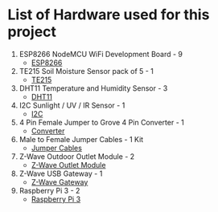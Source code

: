 # List of Hardware used for this project

1. ESP8266 NodeMCU WiFi Development Board - 9
   * [ESP8266](https://www.amazon.com/dp/B010N1SPRK/ref=as_li_ss_tl?tag=brau01-20&_encoding=UTF8&colid=2M54E793X476R&coliid=I38IGJL987EXL5&linkCode=ll1&linkId=80241ab9a7556373f72c1983f7013729&th=1)
2. TE215 Soil Moisture Sensor pack of 5 - 1
   * [TE215](https://www.amazon.com/HONG111-Sensitivity-Moisture-Arduino-Watering/dp/B01NCI629O/ref=sr_1_5?ie=UTF8&qid=1518457740&sr=8-5&keywords=Soil+Moisture+Sensor)
3. DHT11 Temperature and Humidity Sensor - 3
   * [DHT11](https://www.amazon.com/Temperature-Relative-Humidity-Compatible-Arduino/dp/B00TM87YRS/ref=sr_1_2?s=lawn-garden&ie=UTF8&qid=1518457848&sr=1-2&keywords=Digital+Temperature+and+Humidity+Sensor&refinements=p_36%3A2661612011)
4. I2C Sunlight / UV / IR Sensor - 1
   * [I2C](https://www.amazon.com/Grove-I2C-Sunlight-Sensor-UV/dp/B01MG08DPI/ref=sr_1_fkmr0_1?s=electronics&ie=UTF8&qid=1518458206&sr=1-1-fkmr0&keywords=Grove+12C+Sunlight+Sensor%2FUV%2FIR)
5. 4 Pin Female Jumper to Grove 4 Pin Converter - 1
   * [Converter](https://www.amazon.com/dp/B01CNZ9EEC/_encoding=UTF8?coliid=I339SV2A06A04R&colid=AHKD0G62RC9D&psc=0)
6. Male to Female Jumper Cables - 1 Kit
   * [Jumper Cables](https://www.amazon.com/dp/B072BJMGRT/_encoding=UTF8?coliid=I3BHRG7QJ56CFM&colid=AHKD0G62RC9D&psc=1)
7. Z-Wave Outdoor Outlet Module - 2
   * [Z-Wave Outlet Module](https://www.amazon.com/GE-Wireless-Lighting-Weather-Resistant-14284/dp/B06W9NWFM3/ref=sr_1_1?ie=UTF8&qid=1518458566&sr=8-1&keywords=GE+Z-Wave+plus+Wireless+Smart+Lighting+Control+Outdoor+Mobile&dpID=31kwtsL1QhL&preST=_SY300_QL70_&dpSrc=srch)
8. Z-Wave USB Gateway - 1
   * [Z-Wave Gateway](https://www.amazon.com/Aeotec-Z-Stick-Z-Wave-create-gateway/dp/B00X0AWA6E/ref=sr_1_2?s=hi&ie=UTF8&qid=1518458592&sr=1-2&keywords=z-stick+gen+5&dpID=41qky4002aL&preST=_SX300_QL70_&dpSrc=srch)
9. Raspberry Pi 3 - 2
   * [Raspberry Pi 3](https://www.amazon.com/CanaKit-Raspberry-Clear-Power-Supply/dp/B01C6EQNNK/ref=sr_1_6?s=electronics&ie=UTF8&qid=1518458623&sr=1-6&keywords=raspberry+pi&dpID=61Kje-Jv3AL&preST=_SY300_QL70_&dpSrc=srch)
   